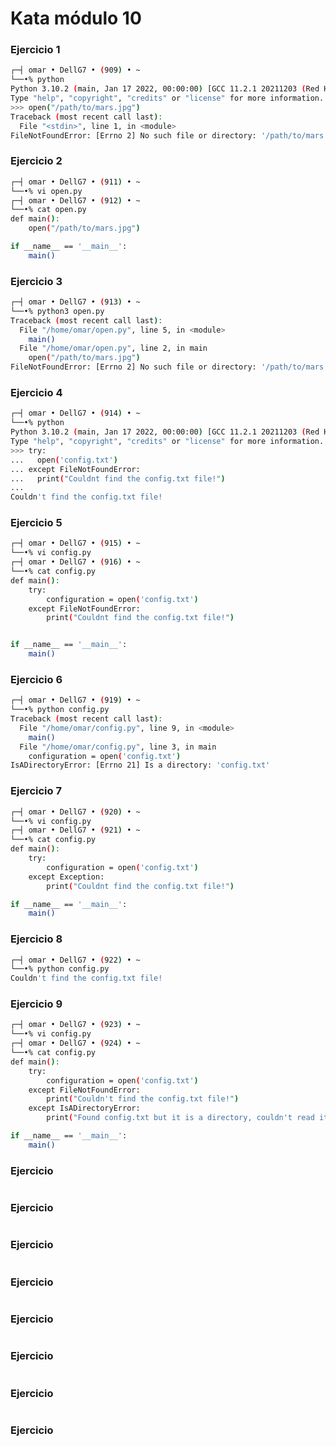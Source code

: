 # Kata módulo 10

### Ejercicio 1 
```bash
┌─┤ omar • DellG7 • (909) • ~
└──•% python                         
Python 3.10.2 (main, Jan 17 2022, 00:00:00) [GCC 11.2.1 20211203 (Red Hat 11.2.1-7)] on linux
Type "help", "copyright", "credits" or "license" for more information.
>>> open("/path/to/mars.jpg")
Traceback (most recent call last):
  File "<stdin>", line 1, in <module>
FileNotFoundError: [Errno 2] No such file or directory: '/path/to/mars.jpg'
```

### Ejercicio 2 
```bash
┌─┤ omar • DellG7 • (911) • ~
└──•% vi open.py  
┌─┤ omar • DellG7 • (912) • ~
└──•% cat open.py    
def main():
    open("/path/to/mars.jpg")

if __name__ == '__main__':
    main()
```

### Ejercicio 3 
```bash
┌─┤ omar • DellG7 • (913) • ~
└──•% python3 open.py
Traceback (most recent call last):
  File "/home/omar/open.py", line 5, in <module>
    main()
  File "/home/omar/open.py", line 2, in main
    open("/path/to/mars.jpg")
FileNotFoundError: [Errno 2] No such file or directory: '/path/to/mars.jpg'
```

### Ejercicio 4 
```bash
┌─┤ omar • DellG7 • (914) • ~
└──•% python         
Python 3.10.2 (main, Jan 17 2022, 00:00:00) [GCC 11.2.1 20211203 (Red Hat 11.2.1-7)] on linux
Type "help", "copyright", "credits" or "license" for more information.
>>> try:
...   open('config.txt')
... except FileNotFoundError:
...   print("Couldnt find the config.txt file!")
... 
Couldn't find the config.txt file!
```

### Ejercicio 5 
```bash
┌─┤ omar • DellG7 • (915) • ~
└──•% vi config.py
┌─┤ omar • DellG7 • (916) • ~
└──•% cat config.py 
def main():
    try:
        configuration = open('config.txt')
    except FileNotFoundError:
        print("Couldnt find the config.txt file!")


if __name__ == '__main__':
    main()
```

### Ejercicio 6 
```bash
┌─┤ omar • DellG7 • (919) • ~
└──•% python config.py
Traceback (most recent call last):
  File "/home/omar/config.py", line 9, in <module>
    main()
  File "/home/omar/config.py", line 3, in main
    configuration = open('config.txt')
IsADirectoryError: [Errno 21] Is a directory: 'config.txt'
```

### Ejercicio 7
```bash
┌─┤ omar • DellG7 • (920) • ~
└──•% vi config.py
┌─┤ omar • DellG7 • (921) • ~
└──•% cat config.py
def main():
    try:
        configuration = open('config.txt')
    except Exception:
        print("Couldnt find the config.txt file!")

if __name__ == '__main__':
    main()
```


### Ejercicio 8
```bash
┌─┤ omar • DellG7 • (922) • ~
└──•% python config.py
Couldn't find the config.txt file!
```

### Ejercicio 9
```bash
┌─┤ omar • DellG7 • (923) • ~
└──•% vi config.py
┌─┤ omar • DellG7 • (924) • ~
└──•% cat config.py
def main():
    try:
        configuration = open('config.txt')
    except FileNotFoundError:
        print("Couldn't find the config.txt file!")
    except IsADirectoryError:
        print("Found config.txt but it is a directory, couldn't read it")

if __name__ == '__main__':
    main()
```
### Ejercicio 
```bash
```
### Ejercicio 
```bash
```
### Ejercicio 
```bash
```
### Ejercicio 
```bash
```
### Ejercicio 
```bash
```
### Ejercicio 
```bash
```
### Ejercicio 
```bash
```
### Ejercicio 
```bash
```






